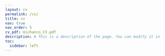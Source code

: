 ```yaml
---
layout: cv
permalink: /cv/
title: cv
nav: true
nav_order: 5
cv_pdf: Uichanco_CV.pdf
description: # This is a description of the page. You can modify it in '_pages/cv.md'. You can also change or remove the top pdf download button.
toc:
  sidebar: left
---
```

